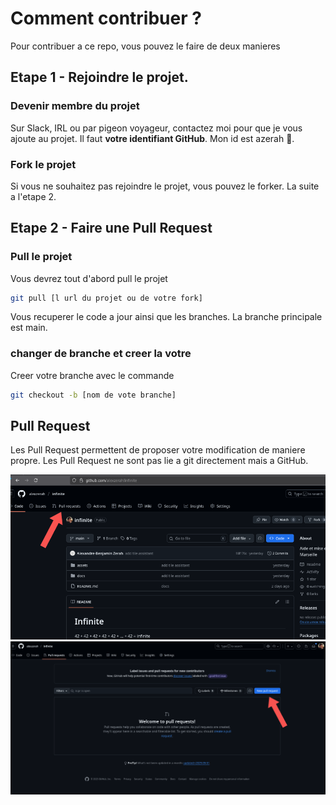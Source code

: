 # Comment contribuer ?

Pour contribuer a ce repo, vous pouvez le faire de deux manieres

## Etape 1 - Rejoindre le projet.

### Devenir membre du projet

Sur Slack, IRL ou par pigeon voyageur, contactez moi pour que je vous ajoute au projet.
Il faut **votre identifiant GitHub**.
Mon id est azerah 👋.

### Fork le projet

Si vous ne souhaitez pas rejoindre le projet, vous pouvez le forker.
La suite a l'etape 2.

## Etape 2 - Faire une Pull Request

### Pull le projet

Vous devrez tout d'abord pull le projet

```bash
git pull [l url du projet ou de votre fork]
```

Vous recuperer le code a jour ainsi que les branches.
La branche principale est main.

### changer de branche et creer la votre

Creer votre branche avec le commande

```bash
git checkout -b [nom de vote branche]
```

## Pull Request

Les Pull Request permettent de proposer votre modification de maniere propre.
Les Pull Request ne sont pas lie a git directement mais a GitHub.

![PR1](/assets/pr1.png)
![PR2](/assets/pr2.png)




